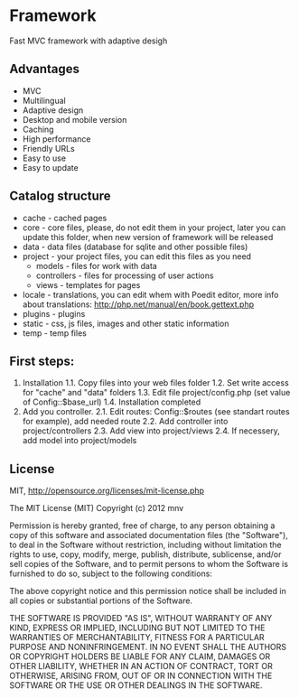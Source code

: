 Framework
============

Fast MVC framework with adaptive desigh

Advantages
------------
* MVC
* Multilingual
* Adaptive design
* Desktop and mobile version
* Caching
* High performance
* Friendly URLs
* Easy to use
* Easy to update

Catalog structure
------------
* cache - cached pages
* core - core files, please, do not edit them in your project, later you can update this folder, when new version of framework will be released
* data - data files (database for sqlite and other possible files)
* project - your project files, you can edit this files as you need
  - models - files for work with data
  - controllers - files for processing of user actions
  - views - templates for pages
* locale - translations, you can edit whem with Poedit editor, more info about translations: http://php.net/manual/en/book.gettext.php
* plugins - plugins
* static - css, js files, images and other static information
* temp - temp files

First steps:
------------
1. Installation
1.1. Copy files into your web files folder 
1.2. Set write access for "cache" and "data" folders
1.3. Edit file project/config.php (set value of Config::$base_url)
1.4. Installation completed
2. Add you controller. 
2.1. Edit routes: Config::$routes (see standart routes for example), add needed route
2.2. Add controller into project/controllers
2.3. Add view into project/views
2.4. If necessery, add model into project/models

License
------------
MIT, http://opensource.org/licenses/mit-license.php

The MIT License (MIT)
Copyright (c) 2012 mnv

Permission is hereby granted, free of charge, to any person obtaining a copy of this software and associated documentation files (the "Software"), to deal in the Software without restriction, including without limitation the rights to use, copy, modify, merge, publish, distribute, sublicense, and/or sell copies of the Software, and to permit persons to whom the Software is furnished to do so, subject to the following conditions:

The above copyright notice and this permission notice shall be included in all copies or substantial portions of the Software.

THE SOFTWARE IS PROVIDED "AS IS", WITHOUT WARRANTY OF ANY KIND, EXPRESS OR IMPLIED, INCLUDING BUT NOT LIMITED TO THE WARRANTIES OF MERCHANTABILITY, FITNESS FOR A PARTICULAR PURPOSE AND NONINFRINGEMENT. IN NO EVENT SHALL THE AUTHORS OR COPYRIGHT HOLDERS BE LIABLE FOR ANY CLAIM, DAMAGES OR OTHER LIABILITY, WHETHER IN AN ACTION OF CONTRACT, TORT OR OTHERWISE, ARISING FROM, OUT OF OR IN CONNECTION WITH THE SOFTWARE OR THE USE OR OTHER DEALINGS IN THE SOFTWARE.
